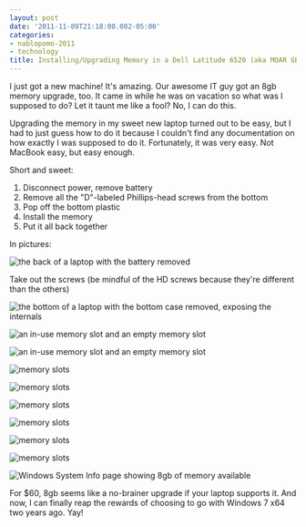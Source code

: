 ```yaml
---
layout: post
date: '2011-11-09T21:18:00.002-05:00'
categories:
- nablopomo-2011
- technology
title: Installing/Upgrading Memory in a Dell Latitude 6520 (aka MOAR GBs!)
---
```


I just got a new machine! It's amazing. Our awesome IT guy got an 8gb memory upgrade, too. It came in while he was on vacation so what was I supposed to do? Let it taunt me like a fool? No, I can do this.

Upgrading the memory in my sweet new laptop turned out to be easy, but I had to just guess how to do it because I couldn't find any documentation on how exactly I was supposed to do it. Fortunately, it was very easy. Not MacBook easy, but easy enough.

Short and sweet:

1. Disconnect power, remove battery
2. Remove all the "D"-labeled Phillips-head screws from the bottom
3. Pop off the bottom plastic
4. Install the memory
5. Put it all back together

In pictures:

![the back of a laptop with the battery removed](/assets/2011/IMG_0624.JPG)

Take out the screws (be mindful of the HD screws because they're different than the others)

![the bottom of a laptop with the bottom case removed, exposing the internals](/assets/2011/IMG_0613.JPG)

![an in-use memory slot and an empty memory slot](/assets/2011/IMG_0615.JPG)

![an in-use memory slot and an empty memory slot](/assets/2011/IMG_0616.JPG)

![memory slots](/assets/2011/IMG_0617.JPG)

![memory slots](/assets/2011/IMG_0618.JPG)

![memory slots](/assets/2011/IMG_0619.JPG)

![memory slots](/assets/2011/IMG_0621.JPG)

![memory slots](/assets/2011/IMG_0622.JPG)

![memory slots](/assets/2011/IMG_0623.JPG)

![Windows System Info page showing 8gb of memory available](/assets/2011/boom_8gb.png)

For $60, 8gb seems like a no-brainer upgrade if your laptop supports it. And now, I can finally reap the rewards of choosing to go with Windows 7 x64 two years ago. Yay!
